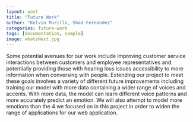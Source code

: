 ```yaml
---
layout: post
title: "Future Work"
author: "Kelvin Murillo, Shad Fernandez"
categories: future-work
tags: [documentation, sample]
image: whatsNext.jpg
---
```


Some potential avenues for our work include improving customer service interactions between customers and 
employee representatives and potentially providing those with hearing loss issues accessibility to more information
when conversing with people. Extending our project to meet these goals involves a variety of different future improvements
including training our model with more data containing a wider range of voices and accents. With more data, the model
can learn different voice patterns and more accurately predict an emotion. We will also attempt to model more emotions
than the 4 we focused on in this project in order to widen the range of applications for our web application.